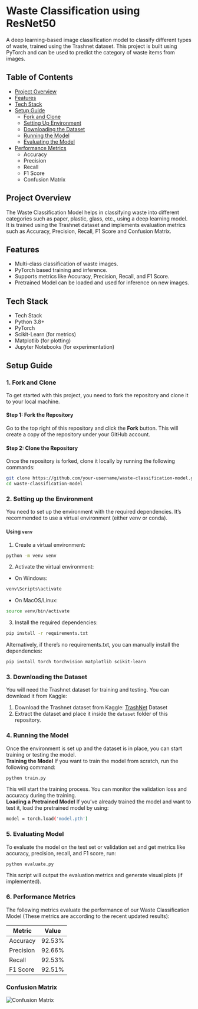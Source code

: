 # Waste Classification using ResNet50 <br>
A deep learning-based image classification model to classify different types of waste, trained using the Trashnet dataset. This project is built using PyTorch and can be used to predict the category of waste items from images.

## Table of Contents <br>
- [Project Overview](#Project-Overview)
- [Features](Features)
- [Tech Stack](Tech-Stack)
- [Setup Guide](Setup-Guide)
  - [Fork and Clone](#Fork-and-Clone)
  - [Setting Up Environment](#Setting-Up-Environment)
  - [Downloading the Dataset](#Downloading-the-Dataset)
  - [Running the Model](#Running-the-Model)
  - [Evaluating the Model](#Evaluating-the-Model)
- [Performance Metrics](#Performance-Metrics)
  - Accuracy
  - Precision
  - Recall
  - F1 Score
  - Confusion Matrix

## Project Overview
The Waste Classification Model helps in classifying waste into different categories such as paper, plastic, glass, etc., using a deep learning model. It is trained using the Trashnet dataset and implements evaluation metrics such as Accuracy, Precision, Recall, F1 Score and Confusion Matrix.

## Features
- Multi-class classification of waste images.
- PyTorch based training and inference.
- Supports metrics like Accuracy, Precision, Recall, and F1 Score.
- Pretrained Model can be loaded and used for inference on new images.

## Tech Stack
- Tech Stack
- Python 3.8+
- PyTorch
- Scikit-Learn (for metrics)
- Matplotlib (for plotting)
- Jupyter Notebooks (for experimentation)

## Setup Guide

### 1. Fork and Clone
To get started with this project, you need to fork the repository and clone it to your local machine.

#### Step 1: Fork the Repository
Go to the top right of this repository and click the **Fork** button. This will create a copy of the repository under your GitHub account.

#### Step 2: Clone the Repository
Once the repository is forked, clone it locally by running the following commands:

```bash
git clone https://github.com/your-username/waste-classification-model.git
cd waste-classification-model
```

### 2. Setting up the Environment
You need to set up the environment with the required dependencies. It’s recommended to use a virtual environment (either venv or conda).

#### Using `venv`
1. Create a virtual environment:
```bash
python -m venv venv
```
2. Activate the virtual environment:
- On Windows:
```bash
venv\Scripts\activate
```
- On MacOS/Linux:
```bash
source venv/bin/activate
```
3. Install the required dependencies:
```bash
pip install -r requirements.txt
```
Alternatively, if there’s no requirements.txt, you can manually install the dependencies:
```bash
pip install torch torchvision matplotlib scikit-learn
```

### 3. Downloading the Dataset
You will need the Trashnet dataset for training and testing. You can download it from Kaggle:
1. Download the Trashnet dataset from Kaggle: [TrashNet](https://www.kaggle.com/datasets/feyzazkefe/trashnet) Dataset<br>
2. Extract the dataset and place it inside the `dataset` folder of this repository.<br>

### 4. Running the Model
Once the environment is set up and the dataset is in place, you can start training or testing the model.<br>
**Training the Model**
If you want to train the model from scratch, run the following command:
```bash
python train.py
```
This will start the training process. You can monitor the validation loss and accuracy during the training.<br>
**Loading a Pretrained Model**
If you’ve already trained the model and want to test it, load the pretrained model by using:
```bash
model = torch.load('model.pth')
```

### 5. Evaluating Model
To evaluate the model on the test set or validation set and get metrics like accuracy, precision, recall, and F1 score, run:
```bash
python evaluate.py
```
This script will output the evaluation metrics and generate visual plots (if implemented).


### 6. Performance Metrics
The following metrics evaluate the performance of our Waste Classification Model (These metrics are according to the recent updated results):

| Metric        | Value   |
|---------------|---------|
| Accuracy      | 92.53%  |
| Precision     | 92.66%  |
| Recall        | 92.53%  |
| F1 Score      | 92.51%  |

### Confusion Matrix
![Confusion Matrix](https://github.com/user-attachments/assets/1f8150cd-9372-44ff-af25-3a63efefb2c9)
